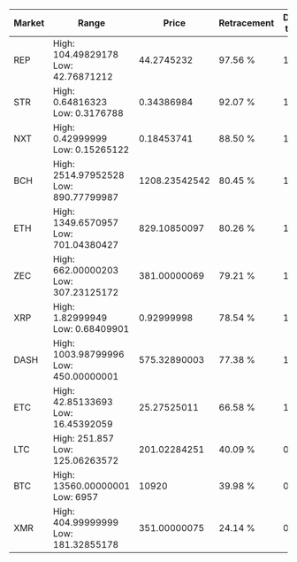 | Market | Range | Price| Retracement | Doubles to 50% |
| --- | --- | --- | --- | --- |
| REP | High: 104.49829178<br />Low: 42.76871212 | 44.2745232 | 97.56 % | 1.66 |
| STR | High: 0.64816323<br />Low: 0.3176788 | 0.34386984 | 92.07 % | 1.40 |
| NXT | High: 0.42999999<br />Low: 0.15265122 | 0.18453741 | 88.50 % | 1.58 |
| BCH | High: 2514.97952528<br />Low: 890.77799987 | 1208.23542542 | 80.45 % | 1.41 |
| ETH | High: 1349.6570957<br />Low: 701.04380427 | 829.10850097 | 80.26 % | 1.24 |
| ZEC | High: 662.00000203<br />Low: 307.23125172 | 381.00000069 | 79.21 % | 1.27 |
| XRP | High: 1.82999949<br />Low: 0.68409901 | 0.92999998 | 78.54 % | 1.35 |
| DASH | High: 1003.98799996<br />Low: 450.00000001 | 575.32890003 | 77.38 % | 1.26 |
| ETC | High: 42.85133693<br />Low: 16.45392059 | 25.27525011 | 66.58 % | 1.17 |
| LTC | High: 251.857<br />Low: 125.06263572 | 201.02284251 | 40.09 % | 0.00 |
| BTC | High: 13560.00000001<br />Low: 6957 | 10920 | 39.98 % | 0.00 |
| XMR | High: 404.99999999<br />Low: 181.32855178 | 351.00000075 | 24.14 % | 0.00 |
